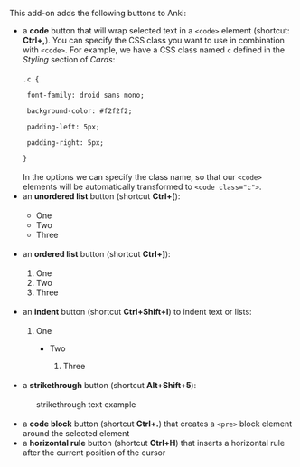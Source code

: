 This add-on adds the following buttons to Anki:

<ul>
<li>a <b>code</b> button that will wrap selected text in a <code>&lt;code&gt;</code> element (shortcut: <b>Ctrl+,</b>). You can specify the CSS class you want to use in combination with <code>&lt;code&gt;</code>. For example, we have a CSS class named <code>c</code> defined in the <i>Styling</i> section of <i>Cards</i>:
<br /><br />
<code>.c {<br />
 font-family: droid sans mono;<br />
 background-color: #f2f2f2;<br />
 padding-left: 5px;<br />
 padding-right: 5px;<br />
}</code>
<br /><br />
In the options we can specify the class name, so that our <code>&lt;code&gt;</code> elements will be automatically transformed to <code>&lt;code class="c"&gt;</code>.</li>
<li>an <b>unordered list</b> button (shortcut <b>Ctrl+[</b>):
<br /><br />
<ul><li>One</li><li>Two</li><li>Three</li></ul>
<br /></li>
<li>an <b>ordered list</b> button (shortcut <b>Ctrl+]</b>):
<br /><br />
<ol><li>One</li><li>Two</li><li>Three</li></ol></li>
<br />
<li>an <b>indent</b> button (shortcut <b>Ctrl+Shift+I</b>) to indent text or lists:
<br /><br />
<ol><li>One</li><ul><li>Two</li><ol><li>Three</li></ol></ul></ol>
<br />
<li>a <b>strikethrough</b> button (shortcut <b>Alt+Shift+5</b>):
<br /><br />
<ul><s>strikethrough text example</s></ul>
<br />
<li>a <b>code block</b> button (shortcut <b>Ctrl+.</b>) that creates a <code>&lt;pre&gt;</code> block element around the selected element
<li>a <b>horizontal rule</b> button (shortcut <b>Ctrl+H</b>) that inserts a horizontal rule after the current position of the cursor
